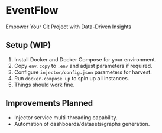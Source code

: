 # EventFlow
Empower Your Git Project with Data-Driven Insights

## Setup (WIP)
1. Install Docker and Docker Compose for your environment.
2. Copy `env.copy` to `.env` and adjust parameters if required.
3. Configure `injector/config.json` parameters for harvest.
4. Run `docker-compose up` to spin up all instances.
5. Things should work fine.

## Improvements Planned
- Injector service multi-threading capability.
- Automation of dashboards/datasets/graphs generation.
